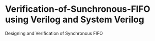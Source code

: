# Verification-of-Sunchronous-FIFO using Verilog and System Verilog

Designing and Verification of Synchronous FIFO
